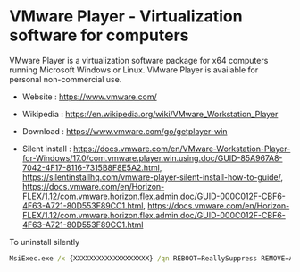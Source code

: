 # VMware Player - Virtualization software for computers

VMware Player is a virtualization software package for x64 computers running Microsoft Windows or Linux.
VMware Player is available for personal non-commercial use.

* Website : https://www.vmware.com/
* Wikipedia : https://en.wikipedia.org/wiki/VMware_Workstation_Player

* Download : https://www.vmware.com/go/getplayer-win
* Silent install : https://docs.vmware.com/en/VMware-Workstation-Player-for-Windows/17.0/com.vmware.player.win.using.doc/GUID-85A967A8-7042-4F17-8116-7315B8F8E5A2.html,
  https://silentinstallhq.com/vmware-player-silent-install-how-to-guide/,
  https://docs.vmware.com/en/Horizon-FLEX/1.12/com.vmware.horizon.flex.admin.doc/GUID-000C012F-CBF6-4F63-A721-80D553F89CC1.html,
  https://docs.vmware.com/en/Horizon-FLEX/1.12/com.vmware.horizon.flex.admin.doc/GUID-000C012F-CBF6-4F63-A721-80D553F89CC1.html

To uninstall silently
```bat
MsiExec.exe /x {XXXXXXXXXXXXXXXXXXX} /qn REBOOT=ReallySuppress REMOVE=ALL
```
